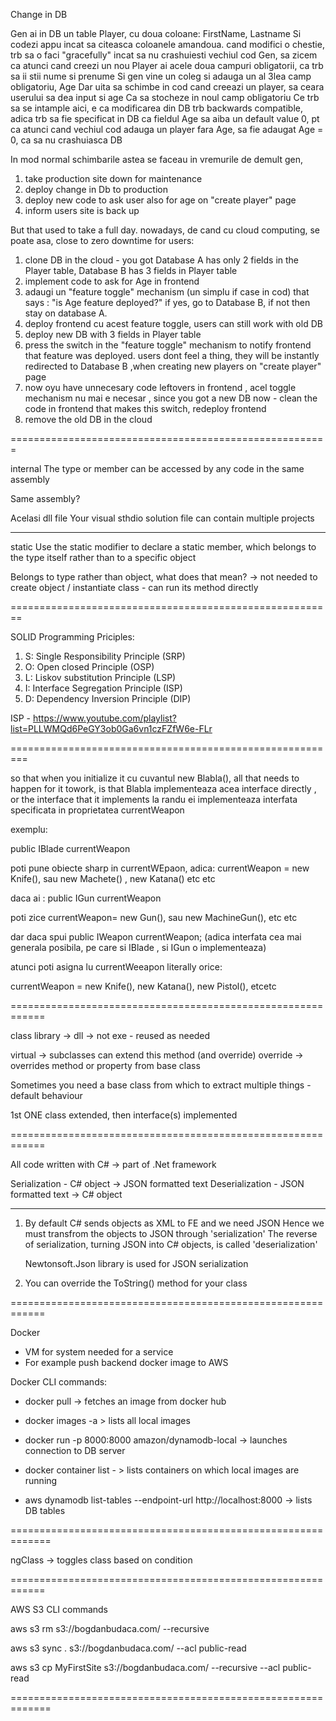 Change in DB

Gen ai in DB un table Player, cu doua coloane: FirstName, Lastname
Si codezi appu incat sa citeasca coloanele amandoua. cand modifici o chestie, trb sa o faci "gracefully" incat sa nu crashuiesti vechiul cod
Gen, sa zicem ca atunci cand creezi un nou Player ai acele doua campuri obligatorii, ca trb sa ii stii nume si prenume
Si gen vine un coleg si adauga un al 3lea camp obligatoriu, Age
Dar uita sa schimbe in cod cand creeazi un player, sa ceara userului sa dea input si age
Ca sa stocheze in noul camp obligatoriu
Ce trb sa se intample aici, e ca modificarea din DB trb backwards compatible, adica trb sa fie specificat in DB ca fieldul Age sa aiba un default value 0, pt ca atunci cand vechiul cod adauga un player fara Age, sa fie adaugat Age = 0, ca sa nu crashuiasca DB

In mod normal schimbarile astea se faceau in vremurile de demult gen, 
1) take production site down for maintenance 
2) deploy change in Db to production
3) deploy new code to ask user also for age on "create player" page
4) inform users site is back up

But that used to take a full day. nowadays, de cand cu cloud computing, se poate asa, close to zero downtime for users: 

1) clone DB in the cloud - you got Database A has only 2 fields in the Player table, Database B has 3 fields in Player table
2) implement code to ask for Age in frontend
3) adaugi un "feature toggle" mechanism (un simplu if case in cod) that says : "is Age feature deployed?" if yes, go to Database B, if not then stay on database A. 
4) deploy frontend cu acest feature toggle, users can still work with old DB
5) deploy new DB with 3 fields in Player table
6) press the switch in the "feature toggle" mechanism to notify frontend that feature was deployed. users dont feel a thing, they will be instantly redirected to Database B ,when creating new players on "create player" page
7) now oyu have unnecesary code leftovers in frontend , acel toggle mechanism nu mai e necesar , since you got a new DB now - clean the code in frontend that makes this switch, redeploy frontend
8) remove the old DB in the cloud

=======================================================

internal
The type or member can be accessed by any code in the same assembly

Same assembly?

Acelasi dll file
Your visual sthdio solution file can contain multiple projects

------

static
Use the static modifier to declare a static member, which belongs to the type itself rather than to a specific object

Belongs to type rather than object, what does that mean? -> not needed to create object / instantiate class - can run its method directly


========================================================

SOLID Programming Priciples:

1. S: Single Responsibility Principle (SRP)
2. O: Open closed Principle (OSP)
3. L: Liskov substitution Principle (LSP)
4. I: Interface Segregation Principle (ISP)
5. D: Dependency Inversion Principle (DIP)

ISP - https://www.youtube.com/playlist?list=PLLWMQd6PeGY3ob0Ga6vn1czFZfW6e-FLr

=========================================================

so that when you initialize it cu cuvantul new Blabla(), all that needs to happen for it towork, is that Blabla implementeaza acea interface directly , or the interface that it implements la randu ei implementeaza interfata specificata in proprietatea currentWeapon

exemplu:

public IBlade currentWeapon

poti pune obiecte sharp in currentWEpaon, adica: currentWeapon = new Knife(), sau new Machete() , new Katana() etc etc

daca ai :
public IGun currentWeapon

poti zice currentWeapon= new Gun(), sau new MachineGun(), etc etc

dar daca spui 
public IWeapon currentWeapon; (adica interfata cea mai generala posibila, pe care si IBlade , si IGun o implementeaza)

atunci poti asigna lu currentWeeapon literally orice:

currentWeapon = new Knife(), new Katana(), new Pistol(), etcetc

============================================================

class library -> dll -> not exe - reused as needed

virtual -> subclasses can extend this method (and override)
override -> overrides method or property from base class

Sometimes you need a base class from which to extract multiple things - default behaviour

1st ONE class extended, then interface(s) implemented

============================================================

All code written with C# -> part of .Net framework

Serialization - C# object -> JSON formatted text
Deserialization - JSON formatted text -> C# object

-----------------------------------------------------------
1. By default C# sends objects as XML to FE and we need JSON
	Hence we must transfrom the objects to JSON through 'serialization'
	The reverse of serialization, turning JSON into C# objects, is called 'deserialization'

	Newtonsoft.Json library is used for JSON serialization

2. You can override the ToString() method for your class

============================================================

Docker 

- VM for system needed for a service
- For example push backend docker image to AWS

Docker CLI commands:

- docker pull -> fetches an image from docker hub
- docker images -a > lists all local images
- docker run -p 8000:8000 amazon/dynamodb-local -> launches connection to DB server
- docker container list - > lists containers on which local images are running

- aws dynamodb list-tables --endpoint-url http://localhost:8000 -> lists DB tables

=============================================================

ngClass -> toggles class based on condition

============================================================

AWS S3 CLI commands

aws s3 rm s3://bogdanbudaca.com/ --recursive

aws s3 sync . s3://bogdanbudaca.com/ --acl public-read

aws s3 cp MyFirstSite s3://bogdanbudaca.com/ --recursive --acl public-read

=============================================================
